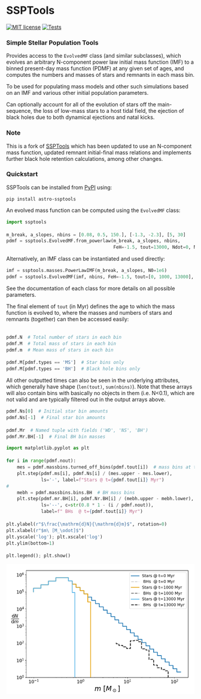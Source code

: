# SSPTools

[![MIT license](https://img.shields.io/badge/License-MIT-blue.svg)](https://github.com/pjs902/ssptools/blob/master/LICENSE)
[![Tests](https://github.com/SMU-clusters/ssptools/actions/workflows/tests.yml/badge.svg)](https://github.com/SMU-clusters/ssptools/actions/workflows/tests.yml)
### Simple Stellar Population Tools

Provides access to the `EvolvedMF` class (and similar subclasses), which
evolves an arbitrary N-component power law initial mass function (IMF) to a
binned present-day mass function (PDMF) at any given set of ages, and computes
the numbers and masses of stars and remnants in each mass bin.

To be used for populating mass models and other such simulations based on
an IMF and various other initial population parameters.

Can optionally account for all of the evolution of stars off the main-sequence,
the loss of low-mass stars to a host tidal field, the ejection of
black holes due to both dynamical ejections and natal kicks.


### Note
This is a fork of [SSPTools](https://github.com/balbinot/ssptools) which has been updated to use an N-component
mass function, updated remnant initial-final mass relations and implements
further black hole retention calculations, among other changes.


### Quickstart

SSPTools can be installed from [PyPI](https://pypi.org/project/astro-ssptools/) using:

```
pip install astro-ssptools
```

An evolved mass function can be computed using the `EvolvedMF` class:

```python
import ssptools

m_break, a_slopes, nbins = [0.08, 0.5, 150.], [-1.3, -2.3], [5, 30]
pdmf = ssptools.EvolvedMF.from_powerlaw(m_break, a_slopes, nbins,
                                        FeH=-1.5, tout=13000, Ndot=0, N0=1e6)
```

Alternatively, an IMF class can be instantiated and used directly:

```python
imf = ssptools.masses.PowerLawIMF(m_break, a_slopes, N0=1e6)
pdmf = ssptools.EvolvedMF(imf, nbins, FeH=-1.5, tout=[0, 1000, 13000], Ndot=0)
```

See the documentation of each class for more details on all possible parameters.

The final element of `tout` (in Myr) defines the age to which the mass function
is evolved to, where the masses and numbers of stars and remnants (together)
can then be accessed easily:

```python

pdmf.N  # Total number of stars in each bin
pdmf.M  # Total mass of stars in each bin
pdmf.m  # Mean mass of stars in each bin

pdmf.M[pdmf.types == 'MS']  # Star bins only
pdmf.M[pdmf.types == 'BH']  # Black hole bins only

```

All other outputted times can also be seen in the underlying attributes, which
generally have shape (`len(tout)`, `sum(nbins)`). Note that these arrays will
also contain bins with basically no objects in them (i.e. N<0.1), which are not
valid and are typically filtered out in the output arrays above.

```python
pdmf.Ns[0]  # Initial star bin amounts
pdmf.Ns[-1]  # Final star bin amounts

pdmf.Mr  # Named tuple with fields ('WD', 'NS', 'BH')
pdmf.Mr.BH[-1]  # Final BH bin masses
```

```python
import matplotlib.pyplot as plt

for i in range(pdmf.nout):
    mes = pdmf.massbins.turned_off_bins(pdmf.tout[i])  # mass bins at t_i
    plt.step(pdmf.ms[i], pdmf.Ns[i] / (mes.upper - mes.lower),
             ls='-', label=f"Stars @ t={pdmf.tout[i]} Myr")
#
    mebh = pdmf.massbins.bins.BH  # BH mass bins
    plt.step(pdmf.mr.BH[i], pdmf.Nr.BH[i] / (mebh.upper - mebh.lower),
             ls='--', c=str(0.8 * 1 - (i / pdmf.nout)),
             label=f" BHs  @ t={pdmf.tout[i]} Myr")

plt.ylabel(r"$\frac{\mathrm{d}N}{\mathrm{d}m}$", rotation=0)
plt.xlabel(r"$m\ [M_\odot]$")
plt.yscale('log'); plt.xscale('log')
plt.ylim(bottom=1)

plt.legend(); plt.show()
```

![evolve_mf_example1](docs/evolve_mf_example1.png)
